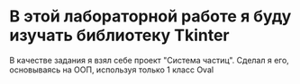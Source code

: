 # В этой лабораторной работе я буду изучать библиотеку Tkinter
В качестве задания я взял себе проект "Система частиц".
Сделал я его, основываясь на ООП, используя только 1 класс Oval
